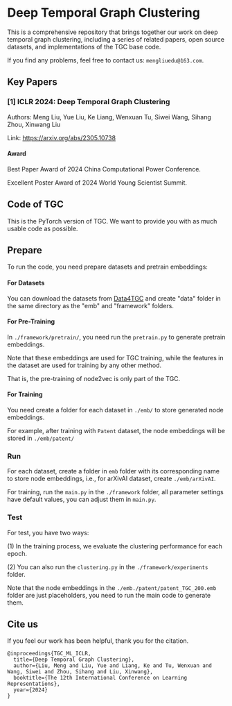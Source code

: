 # Deep Temporal Graph Clustering

This is a comprehensive repository that brings together our work on deep temporal graph clustering, including a series of related papers, open source datasets, and implementations of the TGC base code.

If you find any problems, feel free to contact us: ```mengliuedu@163.com```.

## Key Papers

### [1] ICLR 2024: Deep Temporal Graph Clustering

Authors: Meng Liu, Yue Liu, Ke Liang, Wenxuan Tu, Siwei Wang, Sihang Zhou, Xinwang Liu

Link: https://arxiv.org/abs/2305.10738

#### Award

Best Paper Award of 2024 China Computational Power Conference.

Excellent Poster Award of 2024 World Young Scientist Summit.

## Code of TGC

This is the PyTorch version of TGC. We want to provide you with as much usable code as possible.

## Prepare

To run the code, you need prepare datasets and pretrain embeddings:

#### For Datasets

You can download the datasets from [Data4TGC](https://github.com/MGitHubL/Data4TGC) and create "data" folder in the same directory as the "emb" and "framework" folders.

#### For Pre-Training

In ```./framework/pretrain/```, you need run the ```pretrain.py``` to generate pretrain embeddings.

Note that these embeddings are used for TGC training, while the features in the dataset are used for training by any other method.

That is, the pre-training of node2vec is only part of the TGC.

#### For Training

You need create a folder for each dataset in ```./emb/``` to store generated node embeddings.

For example, after training with `Patent` dataset, the node embeddings will be stored in ```./emb/patent/```


### Run

For each dataset, create a folder in ```emb``` folder with its corresponding name to store node embeddings, i.e., for arXivAI dataset, create ```./emb/arXivAI```.

For training, run the ```main.py``` in the ```./framework``` folder, all parameter settings have default values, you can adjust them in ```main.py```.

### Test

For test, you have two ways:

(1) In the training process, we evaluate the clustering performance for each epoch.

(2) You can also run the ```clustering.py``` in the ```./framework/experiments``` folder.

Note that the node embeddings in the ```./emb./patent/patent_TGC_200.emb``` folder are just placeholders, you need to run the main code to generate them.


## Cite us

If you feel our work has been helpful, thank you for the citation.

```
@inproceedings{TGC_ML_ICLR,
  title={Deep Temporal Graph Clustering},
  author={Liu, Meng and Liu, Yue and Liang, Ke and Tu, Wenxuan and Wang, Siwei and Zhou, Sihang and Liu, Xinwang},
  booktitle={The 12th International Conference on Learning Representations},
  year={2024}
}
```
